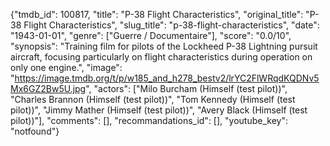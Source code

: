 {"tmdb_id": 100817, "title": "P-38 Flight Characteristics", "original_title": "P-38 Flight Characteristics", "slug_title": "p-38-flight-characteristics", "date": "1943-01-01", "genre": ["Guerre / Documentaire"], "score": "0.0/10", "synopsis": "Training film for pilots of the Lockheed P-38 Lightning pursuit aircraft, focusing particularly on flight characteristics during operation on only one engine.", "image": "https://image.tmdb.org/t/p/w185_and_h278_bestv2/lrYC2FlWRqdKQDNv5Mx6GZ2Bw5U.jpg", "actors": ["Milo Burcham (Himself (test pilot))", "Charles Brannon (Himself (test pilot))", "Tom Kennedy (Himself (test pilot))", "Jimmy Mather (Himself (test pilot))", "Avery Black (Himself (test pilot))"], "comments": [], "recommandations_id": [], "youtube_key": "notfound"}